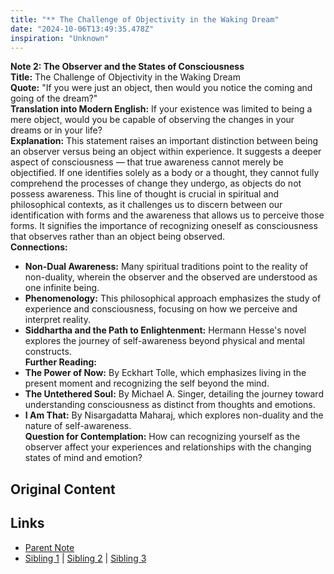 ```yaml
---
title: "** The Challenge of Objectivity in the Waking Dream"
date: "2024-10-06T13:49:35.478Z"
inspiration: "Unknown"
---
```


  
**Note 2: The Observer and the States of Consciousness**  
**Title:** The Challenge of Objectivity in the Waking Dream  
**Quote:** "If you were just an object, then would you notice the coming and going of the dream?"  
**Translation into Modern English:** If your existence was limited to being a mere object, would you be capable of observing the changes in your dreams or in your life?  
**Explanation:** This statement raises an important distinction between being an observer versus being an object within experience. It suggests a deeper aspect of consciousness — that true awareness cannot merely be objectified. If one identifies solely as a body or a thought, they cannot fully comprehend the processes of change they undergo, as objects do not possess awareness. This line of thought is crucial in spiritual and philosophical contexts, as it challenges us to discern between our identification with forms and the awareness that allows us to perceive those forms. It signifies the importance of recognizing oneself as consciousness that observes rather than an object being observed.  
**Connections:**  
- **Non-Dual Awareness:** Many spiritual traditions point to the reality of non-duality, wherein the observer and the observed are understood as one infinite being.  
- **Phenomenology:** This philosophical approach emphasizes the study of experience and consciousness, focusing on how we perceive and interpret reality.  
- **Siddhartha and the Path to Enlightenment:** Hermann Hesse's novel explores the journey of self-awareness beyond physical and mental constructs.  
**Further Reading:**  
- **The Power of Now:** By Eckhart Tolle, which emphasizes living in the present moment and recognizing the self beyond the mind.  
- **The Untethered Soul:** By Michael A. Singer, detailing the journey toward understanding consciousness as distinct from thoughts and emotions.  
- **I Am That:** By Nisargadatta Maharaj, which explores non-duality and the nature of self-awareness.  
**Question for Contemplation:** How can recognizing yourself as the observer affect your experiences and relationships with the changing states of mind and emotion?  


## Original Content



## Links

- [Parent Note](/parent-note.md)
- [Sibling 1](/zettel1.md) | [Sibling 2](/zettel2.md) | [Sibling 3](/zettel3.md)
